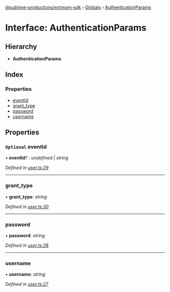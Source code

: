 [@sublime-productions/extream-sdk](../README.md) › [Globals](../globals.md) › [AuthenticationParams](authenticationparams.md)

# Interface: AuthenticationParams

## Hierarchy

* **AuthenticationParams**

## Index

### Properties

* [eventId](authenticationparams.md#optional-eventid)
* [grant_type](authenticationparams.md#grant_type)
* [password](authenticationparams.md#password)
* [username](authenticationparams.md#username)

## Properties

### `Optional` eventId

• **eventId**? : *undefined | string*

*Defined in [user.ts:29](https://github.com/Extream-SaaS/ex-sdk/blob/84845a8/src/user.ts#L29)*

___

###  grant_type

• **grant_type**: *string*

*Defined in [user.ts:30](https://github.com/Extream-SaaS/ex-sdk/blob/84845a8/src/user.ts#L30)*

___

###  password

• **password**: *string*

*Defined in [user.ts:28](https://github.com/Extream-SaaS/ex-sdk/blob/84845a8/src/user.ts#L28)*

___

###  username

• **username**: *string*

*Defined in [user.ts:27](https://github.com/Extream-SaaS/ex-sdk/blob/84845a8/src/user.ts#L27)*
